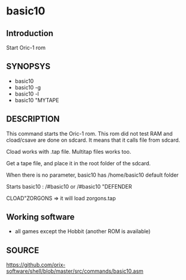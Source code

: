# basic10

## Introduction

Start Oric-1 rom

## SYNOPSYS

+ basic10
+ basic10 -g
+ basic10 -l
+ basic10 "MYTAPE

## DESCRIPTION

This command starts the Oric-1 rom. This rom did not test RAM and cload/csave are done on sdcard. It means that it calls file from sdcard.

Cload works with .tap file. Multitap files works too.

Get a tape file, and place it in the root folder of the sdcard.

When there is no parameter, basic10 has /home/basic10 default folder

Starts basic10 :
/#basic10
or
/#basic10 "DEFENDER

CLOAD"ZORGONS => it will load zorgons.tap

## Working software

+ all games except the Hobbit (another ROM is available)

## SOURCE

https://github.com/orix-software/shell/blob/master/src/commands/basic10.asm
